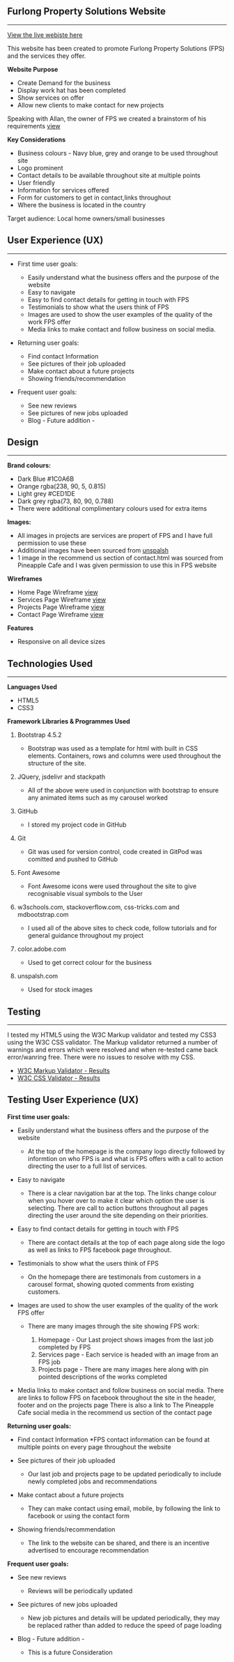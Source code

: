 **Furlong Property Solutions Website**
----------------------------------
----------------------------------

[View the live webiste here](https://edavies2020.github.io/fps-ms1/.)

This website has been created to promote Furlong Property Solutions (FPS) and the services they offer. 

**Website Purpose**

* Create Demand for the business
* Display work hat has been completed
* Show services on offer
* Allow new clients to make contact for new projects

Speaking with Allan, the owner of FPS we created a brainstorm of his requirements [view](assets/images/readme/brainstorm.jpeg)

**Key Considerations**

* Business colours - Navy blue, grey and orange to be used throughout site
* Logo prominent
* Contact details to be available throughout site at multiple points
* User friendly 
* Information for services offered
* Form for customers to get in contact,links throughout
* Where the business is located in the country

Target audience: Local home owners/small businesses

User Experience (UX)
---------------------
---------------------
* First time user goals:
    * Easily understand what the business offers and the purpose of the website
    * Easy to navigate
    * Easy to find contact details for getting in touch with FPS
    * Testimonials to show what the users think of FPS
    * Images are used to show the user examples of the quality of the work FPS offer
    * Media links to make contact and follow business on social media.

* Returning user goals:
    * Find contact Information
    * See pictures of their job uploaded
    * Make contact about a future projects
    * Showing friends/recommendation

* Frequent user goals:
    * See new reviews
    * See pictures of new jobs uploaded
    * Blog - Future addition -

Design
----------
----------
**Brand colours:**
* Dark Blue     #1C0A6B
* Orange        rgba(238, 90, 5, 0.815) 
* Light grey    #CED1DE
* Dark grey     rgba(73, 80, 90, 0.788)
* There were additional complimentary colours used for extra items

**Images:**
* All images in projects are services are propert of FPS and I have full permission to use these
* Additional images have been sourced from [unspalsh](https://unsplash.com/)
* 1 image in the recommend us section of contact.html was sourced from Pineapple Cafe and I was given permission to use this in FPS website

**Wireframes**
* Home Page Wireframe [view](assets/images/readme/homepageWF.jpeg)
* Services Page Wireframe [view](assets/images/readme/ServicesWF.jpeg)
* Projects Page Wireframe [view](assets/images/readme/ourprojectsWF.jpeg)
* Contact Page Wireframe [view](assets/images/readme/contactWF.jpeg)

**Features**
* Responsive on all device sizes

Technologies Used
------------------
------------------

**Languages Used**
* HTML5 
* CSS3

**Framework Libraries & Programmes Used**
1. Bootstrap 4.5.2
    * Bootstrap was used as a template for html with built in CSS elements. Containers, rows and columns were used throughout the structure of the site.

2. JQuery, jsdelivr and stackpath
    * All of the above were used in conjunction with bootstrap to ensure any animated items such as my carousel worked

3. GitHub 
    * I stored my project code in GitHub 

4. Git
    * Git was used for version control, code created in GitPod was comitted and pushed to GitHub

5. Font Awesome
    * Font Awesome icons were used throughout the site to give recognisable visual symbols to the User

6. w3schools.com, stackoverflow.com, css-tricks.com and mdbootstrap.com 
    * I used all of the above sites to check code, follow tutorials and for general guidance throughout my project 

7. color.adobe.com
    * Used to get correct colour for the business

8. unspalsh.com
    * Used for stock images

Testing
--------
--------

I tested my HTML5 using the W3C Markup validator and tested my CSS3 using the W3C CSS validator.
The Markup validator returned a number of warnings and errors which were resolved and when re-tested came back error/wanring free.
There were no issues to resolve with my CSS. 

* [W3C Markup Validator - Results](assets/images/readme/W3CMarkupResults.pdf)
* [W3C CSS Validator - Results](assets/images/readme/W3CCSSresults.pdf)

Testing User Experience (UX)
----------------------------

**First time user goals:**

* Easily understand what the business offers and the purpose of the website
    * At the top of the homepage is the company logo directly followed by informtion on who FPS is
    and what is FPS offers with a call to action directing the user to a full list of services.    

* Easy to navigate
    * There is a clear navigation bar at the top. The links change colour when you hover over to make it clear 
    which option the user is selecting. There are call to action buttons throughout all pages directing the user 
    around the site depending on their priorities.

* Easy to find contact details for getting in touch with FPS
    * There are contact details at the top of each page along side the logo as well as links to FPS facebook page 
    throughout.

* Testimonials to show what the users think of FPS
    * On the homepage there are testimonals from customers in a carousel format, showing quoted comments 
    from existing customers.

* Images are used to show the user examples of the quality of the work FPS offer
    * There are many images through the site showing FPS work:

        1. Homepage - Our Last project shows images from the last job completed by FPS
        2. Services page - Each service is headed with an image from an FPS job
        3. Projects page - There are many images here along with pin pointed descriptions of the works completed

* Media links to make contact and follow business on social media.
    There are links to follow FPS on facebook throughout the site in the header, footer and on the projects page
    There is also a link to The Pineapple Cafe social media in the recommend us section of the contact page

**Returning user goals:**

* Find contact Information
    *FPS contact information can be found at multiple points on every page throughout the website

* See pictures of their job uploaded
    * Our last job and projects page to be updated periodically to include newly completed jobs and recommendations
    
* Make contact about a future projects
    * They can make contact using email, mobile, by following the link to facebook or using the contact form

* Showing friends/recommendation
    * The link to the website can be shared, and there is an incentive advertised to encourage recommendation

**Frequent user goals:**

* See new reviews
    * Reviews will be periodically updated

* See pictures of new jobs uploaded
    * New job pictures and details will be updated periodically, they may be replaced rather than added to reduce 
    the speed of page loading
  
* Blog - Future addition -
    * This is a future Consideration

 

